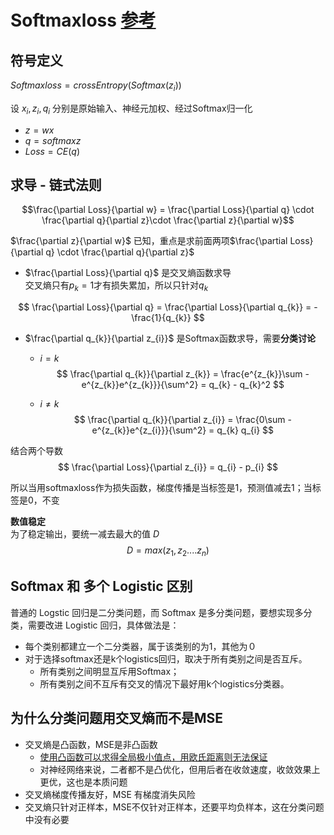 # Softmaxloss [参考](https://www.zhihu.com/search?type=content&q=softmax%E6%8E%A8%E5%AF%BC)

## 符号定义

$Softmaxloss = crossEntropy(Softmax(z_{i}))$  

设 $x_{i}, z_{i}, q_{i}$ 分别是原始输入、神经元加权、经过Softmax归一化

- $z = wx$
- $q = softmaxz$
- $Loss = CE(q)$

## 求导 - 链式法则

$$\frac{\partial Loss}{\partial w} = \frac{\partial Loss}{\partial q} \cdot \frac{\partial q}{\partial z}\cdot \frac{\partial z}{\partial w}$$

$\frac{\partial z}{\partial w}$ 已知，重点是求前面两项$\frac{\partial Loss}{\partial q} \cdot \frac{\partial q}{\partial z}$

- $\frac{\partial Loss}{\partial q}$ 是交叉熵函数求导  
交叉熵只有$p_{k}=1$才有损失累加，所以只针对$q_{k}$

$$
\frac{\partial Loss}{\partial q} = \frac{\partial Loss}{\partial q_{k}} = -\frac{1}{q_{k}}
$$

- $\frac{\partial q_{k}}{\partial z_{i}}$ 是Softmax函数求导，需要**分类讨论**
  - $i = k$
    $$
    \frac{\partial q_{k}}{\partial z_{k}} = \frac{e^{z_{k}}\sum - e^{z_{k}}e^{z_{k}}}{\sum^2} = q_{k} - q_{k}^2
    $$
  
  - $i \neq k$
    $$
    \frac{\partial q_{k}}{\partial z_{i}} = \frac{0\sum - e^{z_{k}}e^{z_{i}}}{\sum^2} = q_{k} q_{i}
    $$

结合两个导数
$$
\frac{\partial Loss}{\partial z_{i}} = q_{i} - p_{i}
$$

所以当用softmaxloss作为损失函数，梯度传播是当标签是1，预测值减去1；当标签是0，不变

**数值稳定**  
为了稳定输出，要统一减去最大的值 $D$
$$
D = max(z_{1},z_{2}....z_{n})
$$

## Softmax 和 多个 Logistic 区别

普通的 Logstic 回归是二分类问题，而 Softmax 是多分类问题，要想实现多分类，需要改进 Logistic 回归，具体做法是：

- 每个类别都建立一个二分类器，属于该类别的为1，其他为０
- 对于选择softmax还是k个logistics回归，取决于所有类别之间是否互斥。
  - 所有类别之间明显互斥用Softmax；
  - 所有类别之间不互斥有交叉的情况下最好用k个logistics分类器。

## 为什么分类问题用交叉熵而不是MSE

- 交叉熵是凸函数，MSE是非凸函数
  - [使用凸函数可以求得全局极小值点，用欧氏距离则无法保证](https://www.zhihu.com/question/314185485)
  - 对神经网络来说，二者都不是凸优化，但用后者在收敛速度，收敛效果上更优，这也是本质问题  
- 交叉熵梯度传播友好，MSE 有梯度消失风险
- 交叉熵只针对正样本，MSE不仅针对正样本，还要平均负样本，这在分类问题中没有必要
